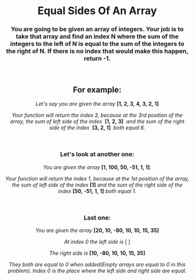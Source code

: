 <div align = "center">

# Equal Sides Of An Array

</div>

<div align="center">

<h3>You are going to be given an array of integers. Your job is to take that array and find an index N where the sum of the integers to the left of N is equal to the sum of the integers to the right of N. If there is no index that would make this happen, return -1.</h3>

<br>
<h2>For example:</h2>

<em><p>Let's say you are given the array</em> <strong>[1,&nbsp;2,&nbsp;3,&nbsp;4,&nbsp;3,&nbsp;2,&nbsp;1]</strong></p>
<em><p>Your function will return the index 3, because at the 3rd position of the array, the sum of left side of the index</em> &nbsp;<strong>[1,&nbsp;2,&nbsp;3]</strong>&nbsp; <em>and the sum of the right side of the index</em> &nbsp;<strong>[3,&nbsp;2,&nbsp;1]&nbsp;</strong> <em>both equal 6.</em></p>

<br>
<h3>Let's look at another one:</h3>

<em><p>You are given the array</em> <strong>[1,&nbsp;100,&nbsp;50,&nbsp;-51,&nbsp;1,&nbsp;1]</strong>:</p>
<em><p>Your function will return the index 1, because at the 1st position of the array, the sum of left side of the index</em> <strong>[1]</strong> <em>and the sum of the right side of the index</em> <strong>[50,&nbsp;-51,&nbsp;1,&nbsp;1]</strong> <em>both equal 1.</em></p>

<br>
<h3>Last one:</h3>

<em><p>You are given the array</em> <strong>[20,&nbsp;10,&nbsp;-80,&nbsp;10,&nbsp;10,&nbsp;15,&nbsp;35]</strong></p>
<em><p>At index 0 the left side is</em> [&nbsp;]</p>
<em><p>The right side is</em> <strong>[10,&nbsp;-80,&nbsp;10,&nbsp;10,&nbsp;15,&nbsp;35]</strong></p>

<em><p>They both are equal to 0 when added(Empty arrays are equal to 0 in this problem). Index 0 is the place where the left side and right side are equal.</p></em>

</div>
